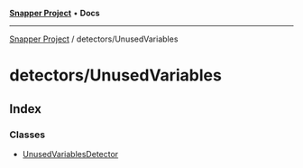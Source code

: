 [**Snapper Project**](../../README.md) • **Docs**

***

[Snapper Project](../../README.md) / detectors/UnusedVariables

# detectors/UnusedVariables

## Index

### Classes

- [UnusedVariablesDetector](classes/UnusedVariablesDetector.md)
